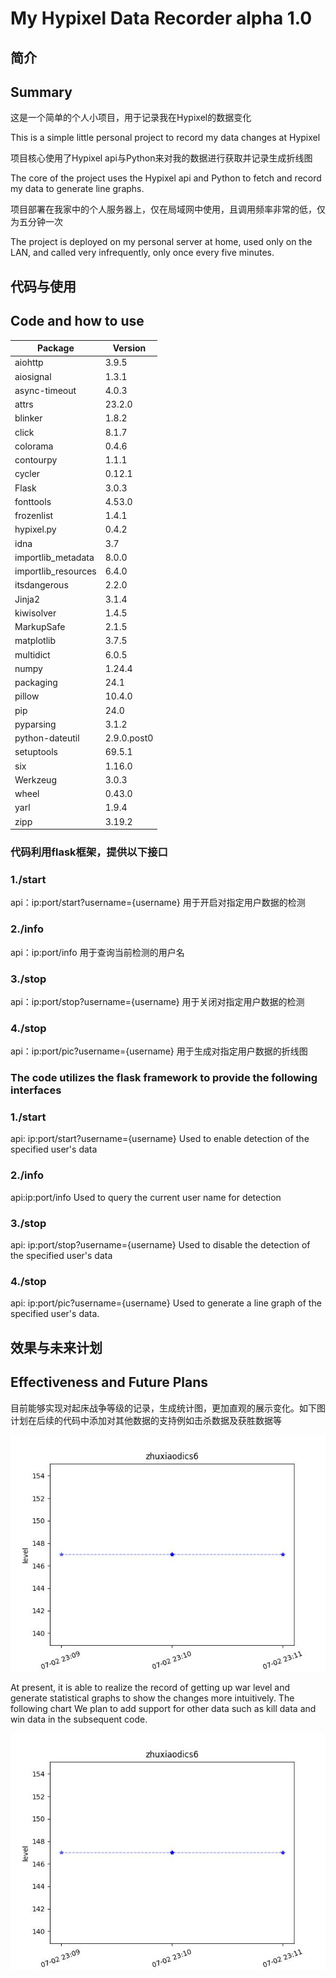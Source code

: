 # My Hypixel Data Recorder alpha 1.0

## 简介
## Summary

这是一个简单的个人小项目，用于记录我在Hypixel的数据变化

This is a simple little personal project to record my data changes at Hypixel

项目核心使用了Hypixel api与Python来对我的数据进行获取并记录生成折线图

The core of the project uses the Hypixel api and Python to fetch and record my data to generate line graphs.

项目部署在我家中的个人服务器上，仅在局域网中使用，且调用频率非常的低，仅为五分钟一次

The project is deployed on my personal server at home, used only on the LAN, and called very infrequently, only once every five minutes.

## 代码与使用
## Code and how to use

Package             |Version
--------------------|---
aiohttp             |3.9.5
aiosignal           |1.3.1
async-timeout       |4.0.3
attrs               |23.2.0
blinker             |1.8.2
click               |8.1.7
colorama            |0.4.6
contourpy           |1.1.1
cycler              |0.12.1
Flask               |3.0.3
fonttools           |4.53.0
frozenlist          |1.4.1
hypixel.py          |0.4.2
idna                |3.7
importlib_metadata  |8.0.0
importlib_resources |6.4.0
itsdangerous        |2.2.0
Jinja2              |3.1.4
kiwisolver          |1.4.5
MarkupSafe          |2.1.5
matplotlib          |3.7.5
multidict           |6.0.5
numpy               |1.24.4
packaging           |24.1
pillow              |10.4.0
pip                 |24.0
pyparsing           |3.1.2
python-dateutil     |2.9.0.post0
setuptools          |69.5.1
six                 |1.16.0
Werkzeug            |3.0.3
wheel               |0.43.0
yarl                |1.9.4
zipp                |3.19.2

### 代码利用flask框架，提供以下接口

### 1./start

api：ip:port/start?username={username}
用于开启对指定用户数据的检测

### 2./info

api：ip:port/info
用于查询当前检测的用户名

### 3./stop

api：ip:port/stop?username={username}
用于关闭对指定用户数据的检测

### 4./stop

api：ip:port/pic?username={username}
用于生成对指定用户数据的折线图

### The code utilizes the flask framework to provide the following interfaces

### 1./start

api: ip:port/start?username={username}
Used to enable detection of the specified user's data

### 2./info

api:ip:port/info
Used to query the current user name for detection

### 3./stop

api: ip:port/stop?username={username}
Used to disable the detection of the specified user's data

### 4./stop

api: ip:port/pic?username={username}
Used to generate a line graph of the specified user's data.

## 效果与未来计划
## Effectiveness and Future Plans

目前能够实现对起床战争等级的记录，生成统计图，更加直观的展示变化。如下图
计划在后续的代码中添加对其他数据的支持例如击杀数据及获胜数据等

![pic](./templates/zhuxiaodics6.jpg)

At present, it is able to realize the record of getting up war level and generate statistical graphs to show the changes more intuitively. The following chart
We plan to add support for other data such as kill data and win data in the subsequent code.

![pic](./templates/zhuxiaodics6.jpg)
